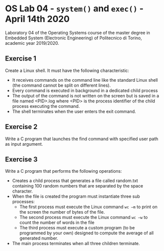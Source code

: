 # OS Lab 04 - `system()` and `exec()` - April 14th 2020
Laboratory 04 of the Operating Systems course of the master degree in Embedded System (Electronic Engineering) of Politecnico di Torino, academic year 2019/2020.<br/>

## Exercise 1
Create a Linux shell. It must have the following characteristic:
- It receives commands on the command line like the standard Linux shell (the command cannot be split on different lines).
- Every command is executed in background in a dedicated child process
- The output of the command is not written on the screen but is saved in a file named \<PID\>.log where \<PID\> is the process identifier of the child process executing the command.
- The shell terminates when the user enters the exit command.

## Exercise 2
Write a C program that launches the find command with specified user path as input argument.

## Exercise 3
Write a C program that performs the following operations:
- Creates a child process that generates a file called random.txt containing 100 random numbers that are separated by the space character.
- When the file is created the program must instantiate three sub processes:
  - The first process must execute the Linux command `wc –m` to print on the screen the number of bytes of the file.
  - The second process must execute the Linux command `wc –w` to count the number of words in the file
  - The third process must execute a custom program (to be programmed by your own) designed to compute the average of all generated number.
- The main process terminates when all three children terminate.
